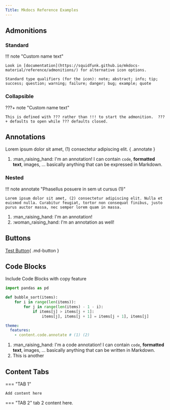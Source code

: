 ```yaml
---
Title: Mkdocs Reference Examples
---
```

## Admonitions

### Standard
!!! note "Custom name text"

    Look in [documentation](https://squidfunk.github.io/mkdocs-material/reference/admonitions/) for alternative icon options. 

    Standard type qualifiers (for the icon): note; abstract; info; tip; success; question; warning; failure; danger; bug; example; quote

### Collapsible
???+ note "Custom name text"

    This is defined with ??? rather than !!! to start the admonition.  ???+ defaults to open while ??? defaults closed.

## Annotations

Lorem ipsum dolor sit amet, (1) consectetur adipiscing elit.
{ .annotate }

1.  :man_raising_hand: I'm an annotation! I can contain `code`, __formatted
    text__, images, ... basically anything that can be expressed in Markdown.

### Nested
!!! note annotate "Phasellus posuere in sem ut cursus (1)"

    Lorem ipsum dolor sit amet, (2) consectetur adipiscing elit. Nulla et
    euismod nulla. Curabitur feugiat, tortor non consequat finibus, justo
    purus auctor massa, nec semper lorem quam in massa.

1.  :man_raising_hand: I'm an annotation!
2.  :woman_raising_hand: I'm an annotation as well!

## Buttons

[Test Button](#){ .md-button }

## Code Blocks
Include Code Blocks with copy feature

``` py 
import pandas as pd
```

``` py title="bubble_sort_example.py" linenums="1"
def bubble_sort(items): 
    for i in range(len(items)):
        for j in range(len(items) - 1 - i):
            if items[j] > items[j + 1]:
                items[j], items[j + 1] = items[j + 1], items[j]
```

``` yaml
theme:
  features:
    - content.code.annotate # (1) (2)
```

1.  :man_raising_hand: I'm a code annotation! I can contain `code`, __formatted
    text__, images, ... basically anything that can be written in Markdown.
2. This is another

## Content Tabs

=== "TAB 1"

    Add content here
=== "TAB 2"
    tab 2 content here.
